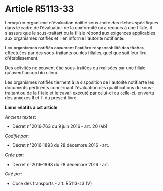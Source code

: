 # Article R5113-33

Lorsqu'un organisme d'évaluation notifié sous-traite des tâches spécifiques dans le cadre de l'évaluation de la conformité ou
a recours à une filiale, il s'assure que le sous-traitant ou la filiale répond aux exigences applicables aux organismes
notifiés et il en informe l'autorité notifiante.

Les organismes notifiés assument l'entière responsabilité des tâches effectuées par des sous-traitants ou des filiales, quel
que soit leur lieu d'établissement.

Des activités ne peuvent être sous-traitées ou réalisées par une filiale qu'avec l'accord du client.

Les organismes notifiés tiennent à la disposition de l'autorité notifiante les documents pertinents concernant l'évaluation
des qualifications du sous-traitant ou de la filiale et le travail exécuté par celui-ci ou celle-ci, en vertu des annexes II
et III du présent livre.

**Liens relatifs à cet article**

_Anciens textes_:

  - Décret n°2016-763 du 9 juin 2016 - art. 20 (Ab)

_Codifié par_:

  - Décret n°2016-1893 du 28 décembre 2016 - art.

_Créé par_:

  - Décret n°2016-1893 du 28 décembre 2016 - art.

_Cité par_:

  - Code des transports - art. R5113-43 (V)

